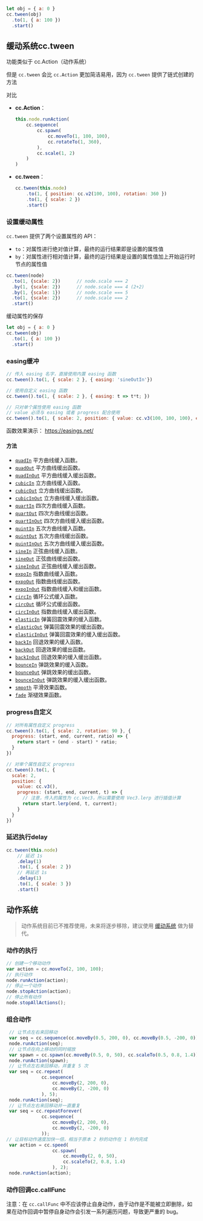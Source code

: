 ```js
let obj = { a: 0 }
cc.tween(obj)
  .to(1, { a: 100 })
  .start()
```

##  缓动系统cc.tween

功能类似于 cc.Action（动作系统）

但是 `cc.tween` 会比 `cc.Action` 更加简洁易用，因为 `cc.tween` 提供了链式创建的方法

对比

- **cc.Action**：

	```js
	this.node.runAction(
	    cc.sequence(
	        cc.spawn(
	            cc.moveTo(1, 100, 100),
	            cc.rotateTo(1, 360),
	        ),
	        cc.scale(1, 2)
	    )
	)
	```

- **cc.tween**：

	```js
	cc.tween(this.node)
	    .to(1, { position: cc.v2(100, 100), rotation: 360 })
	    .to(1, { scale: 2 })
	    .start()
	```

### 设置缓动属性

`cc.tween` 提供了两个设置属性的 API：

- `to`：对属性进行绝对值计算，最终的运行结果即是设置的属性值
- `by`：对属性进行相对值计算，最终的运行结果是设置的属性值加上开始运行时节点的属性值

```js
cc.tween(node)
  .to(1, {scale: 2})      // node.scale === 2
  .by(1, {scale: 2})      // node.scale === 4 (2+2)
  .by(1, {scale: 1})      // node.scale === 5
  .to(1, {scale: 2})      // node.scale === 2
  .start()
```

缓动属性的保存

```js
let obj = { a: 0 }
cc.tween(obj)
  .to(1, { a: 100 })
  .start()
```

### easing缓冲

```js
// 传入 easing 名字，直接使用内置 easing 函数
cc.tween().to(1, { scale: 2 }, { easing: 'sineOutIn'})

// 使用自定义 easing 函数
cc.tween().to(1, { scale: 2 }, { easing: t => t*t; })

// 只对单个属性使用 easing 函数
// value 必须与 easing 或者 progress 配合使用
cc.tween().to(1, { scale: 2, position: { value: cc.v3(100, 100, 100), easing: 'sineOutIn' } })
```

函数效果演示： https://easings.net/

#### 方法

- [`quadIn`](https://docs.cocos.com/creator/api/zh/classes/Easing.html#quadin) 平方曲线缓入函数。
- [`quadOut`](https://docs.cocos.com/creator/api/zh/classes/Easing.html#quadout) 平方曲线缓出函数。
- [`quadInOut`](https://docs.cocos.com/creator/api/zh/classes/Easing.html#quadinout) 平方曲线缓入缓出函数。
- [`cubicIn`](https://docs.cocos.com/creator/api/zh/classes/Easing.html#cubicin) 立方曲线缓入函数。
- [`cubicOut`](https://docs.cocos.com/creator/api/zh/classes/Easing.html#cubicout) 立方曲线缓出函数。
- [`cubicInOut`](https://docs.cocos.com/creator/api/zh/classes/Easing.html#cubicinout) 立方曲线缓入缓出函数。
- [`quartIn`](https://docs.cocos.com/creator/api/zh/classes/Easing.html#quartin) 四次方曲线缓入函数。
- [`quartOut`](https://docs.cocos.com/creator/api/zh/classes/Easing.html#quartout) 四次方曲线缓出函数。
- [`quartInOut`](https://docs.cocos.com/creator/api/zh/classes/Easing.html#quartinout) 四次方曲线缓入缓出函数。
- [`quintIn`](https://docs.cocos.com/creator/api/zh/classes/Easing.html#quintin) 五次方曲线缓入函数。
- [`quintOut`](https://docs.cocos.com/creator/api/zh/classes/Easing.html#quintout) 五次方曲线缓出函数。
- [`quintInOut`](https://docs.cocos.com/creator/api/zh/classes/Easing.html#quintinout) 五次方曲线缓入缓出函数。
- [`sineIn`](https://docs.cocos.com/creator/api/zh/classes/Easing.html#sinein) 正弦曲线缓入函数。
- [`sineOut`](https://docs.cocos.com/creator/api/zh/classes/Easing.html#sineout) 正弦曲线缓出函数。
- [`sineInOut`](https://docs.cocos.com/creator/api/zh/classes/Easing.html#sineinout) 正弦曲线缓入缓出函数。
- [`expoIn`](https://docs.cocos.com/creator/api/zh/classes/Easing.html#expoin) 指数曲线缓入函数。
- [`expoOut`](https://docs.cocos.com/creator/api/zh/classes/Easing.html#expoout) 指数曲线缓出函数。
- [`expoInOut`](https://docs.cocos.com/creator/api/zh/classes/Easing.html#expoinout) 指数曲线缓入和缓出函数。
- [`circIn`](https://docs.cocos.com/creator/api/zh/classes/Easing.html#circin) 循环公式缓入函数。
- [`circOut`](https://docs.cocos.com/creator/api/zh/classes/Easing.html#circout) 循环公式缓出函数。
- [`circInOut`](https://docs.cocos.com/creator/api/zh/classes/Easing.html#circinout) 指数曲线缓入缓出函数。
- [`elasticIn`](https://docs.cocos.com/creator/api/zh/classes/Easing.html#elasticin) 弹簧回震效果的缓入函数。
- [`elasticOut`](https://docs.cocos.com/creator/api/zh/classes/Easing.html#elasticout) 弹簧回震效果的缓出函数。
- [`elasticInOut`](https://docs.cocos.com/creator/api/zh/classes/Easing.html#elasticinout) 弹簧回震效果的缓入缓出函数。
- [`backIn`](https://docs.cocos.com/creator/api/zh/classes/Easing.html#backin) 回退效果的缓入函数。
- [`backOut`](https://docs.cocos.com/creator/api/zh/classes/Easing.html#backout) 回退效果的缓出函数。
- [`backInOut`](https://docs.cocos.com/creator/api/zh/classes/Easing.html#backinout) 回退效果的缓入缓出函数。
- [`bounceIn`](https://docs.cocos.com/creator/api/zh/classes/Easing.html#bouncein) 弹跳效果的缓入函数。
- [`bounceOut`](https://docs.cocos.com/creator/api/zh/classes/Easing.html#bounceout) 弹跳效果的缓出函数。
- [`bounceInOut`](https://docs.cocos.com/creator/api/zh/classes/Easing.html#bounceinout) 弹跳效果的缓入缓出函数。
- [`smooth`](https://docs.cocos.com/creator/api/zh/classes/Easing.html#smooth) 平滑效果函数。
- [`fade`](https://docs.cocos.com/creator/api/zh/classes/Easing.html#fade) 渐褪效果函数。

### progress自定义

```js
// 对所有属性自定义 progress
cc.tween().to(1, { scale: 2, rotation: 90 }, {
  progress: (start, end, current, ratio) => {
    return start + (end - start) * ratio;
  }
})

// 对单个属性自定义 progress
cc.tween().to(1, {
  scale: 2,
  position: {
    value: cc.v3(),
    progress: (start, end, current, t) => {
      // 注意，传入的属性为 cc.Vec3，所以需要使用 Vec3.lerp 进行插值计算
      return start.lerp(end, t, current);
    }
  }
})
```

### 延迟执行delay

```js
cc.tween(this.node)
    // 延迟 1s
    .delay(1)
    .to(1, { scale: 2 })
    // 再延迟 1s
    .delay(1)
    .to(1, { scale: 3 })
    .start()
```

## 动作系统

> 动作系统目前已不推荐使用，未来将逐步移除，建议使用 [缓动系统](https://docs.cocos.com/creator/manual/zh/scripting/tween.html) 做为替代。

### 动作的执行

```js
// 创建一个移动动作
var action = cc.moveTo(2, 100, 100);
// 执行动作
node.runAction(action);
// 停止一个动作
node.stopAction(action);
// 停止所有动作
node.stopAllActions();
```

### 组合动作

```js
 // 让节点左右来回移动
 var seq = cc.sequence(cc.moveBy(0.5, 200, 0), cc.moveBy(0.5, -200, 0));
 node.runAction(seq);
 // 让节点在向上移动的同时缩放
 var spawn = cc.spawn(cc.moveBy(0.5, 0, 50), cc.scaleTo(0.5, 0.8, 1.4));
 node.runAction(spawn);
 // 让节点左右来回移动，并重复 5 次
 var seq = cc.repeat(
             cc.sequence(
                 cc.moveBy(2, 200, 0),
                 cc.moveBy(2, -200, 0)
             ), 5);
 node.runAction(seq);
 // 让节点左右来回移动并一直重复
 var seq = cc.repeatForever(
             cc.sequence(
                 cc.moveBy(2, 200, 0),
                 cc.moveBy(2, -200, 0)
             ));
// 让目标动作速度加快一倍，相当于原本 2 秒的动作在 1 秒内完成
 var action = cc.speed(
                 cc.spawn(
                     cc.moveBy(2, 0, 50),
                     cc.scaleTo(2, 0.8, 1.4)
                 ), 2);
 node.runAction(action);
```

### 动作回调cc.callFunc

注意：在 `cc.callFunc` 中不应该停止自身动作，由于动作是不能被立即删除，如果在动作回调中暂停自身动作会引发一系列遍历问题，导致更严重的 bug。